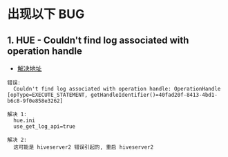 # 出现以下 BUG

## 1. HUE - Couldn't find log associated with operation handle

- [解决地址](https://community.cloudera.com/t5/Web-UI-Hue-Beeswax/Hue-3-8-1-throws-an-error-when-running-SQL-against-Howrtonworks/td-p/33101)

```
错误:
  Couldn't find log associated with operation handle: OperationHandle [opType=EXECUTE_STATEMENT, getHandleIdentifier()=40fad20f-8413-4bd1-b6c8-9f0e858e3262]

解决 1:
  hue.ini
  use_get_log_api=true

解决 2:
  这可能是 hiveserver2 错误引起的, 重启 hiveserver2

```
